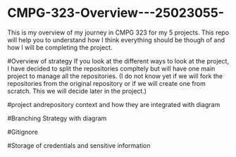 # CMPG-323-Overview---25023055-
This is my overview of my journey in CMPG 323 for my 5 projects. This repo will help you to understand how I think everything should be though of and how I will be completing the project.

#Overview of strategy 
If you look at the different ways to look at the project, I have decided to split the repositories compltely but will have one main project to manage all the repositories. (I do not know yet if we will fork the repositories from the original repository or if we will create one from scratch. This we will decide later in the project.)

#project andrepository context and how they are integrated with diagram


#Branching Strategy with diagram

#Gitignore

#Storage of credentials and sensitive information
